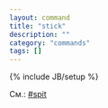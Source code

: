 ```yaml
---
layout: command
title: "stick"
description: ""
category: "commands"
tags: []
---
```

{% include JB/setup %}

См.: [#spit](#spit)
